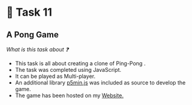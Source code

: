# :red_circle: Task 11

## A Pong Game

  *What is this task about :question:*

  * This task is all about creating a clone of Ping-Pong . 
  * The task was completed using JavaScript. 
  * It can be played as Multi-player.
  * An additional library [p5min.js](https://cdnjs.cloudflare.com/ajax/libs/p5.js/0.9.0/p5.min.js) was included as source to develop the game.
  * The game has been hosted on my [Website.](https://tbagz104.github.io/GitHubProfileViewer/)
